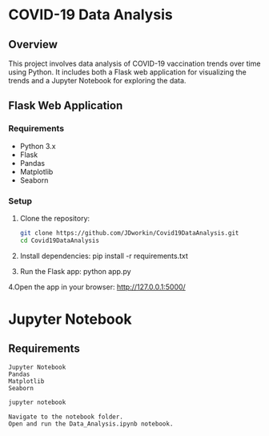 # COVID-19 Data Analysis

## Overview

This project involves data analysis of COVID-19 vaccination trends over time using Python. It includes both a Flask web application for visualizing the trends and a Jupyter Notebook for exploring the data.

## Flask Web Application

### Requirements
- Python 3.x
- Flask
- Pandas
- Matplotlib
- Seaborn

### Setup

1. Clone the repository:
   ```bash
   git clone https://github.com/JDworkin/Covid19DataAnalysis.git
   cd Covid19DataAnalysis

2. Install dependencies:
   pip install -r requirements.txt

3. Run the Flask app:
   python app.py

4.Open the app in your browser: http://127.0.0.1:5000/

# Jupyter Notebook
## Requirements

    Jupyter Notebook
    Pandas
    Matplotlib
    Seaborn

```bash
jupyter notebook

Navigate to the notebook folder.
Open and run the Data_Analysis.ipynb notebook.
